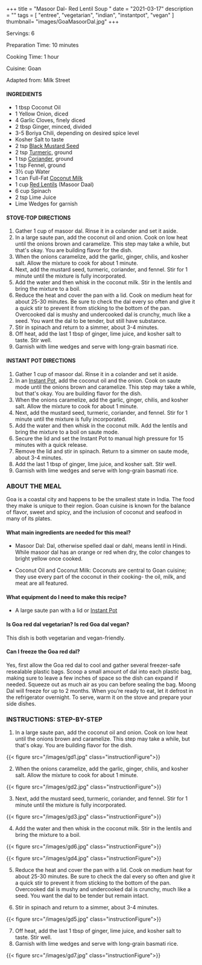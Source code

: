 +++
title = "Masoor Dal- Red Lentil Soup "
date = "2021-03-17"
description = ""
tags = [
    "entree",
    "vegetarian",
    "indian",
    "instantpot",
    "vegan"
]
thumbnail= "images/GoaMasoorDal.jpg"
+++

Servings: 6 <!--more-->

Preparation Time: 10 minutes 

Cooking Time: 1 hour 

Cuisine: Goan

Adapted from: Milk Street

#### INGREDIENTS 

* 1 tbsp Coconut Oil 
* 1 Yellow Onion, diced 
* 4 Garlic Cloves, finely diced  
* 2 tbsp Ginger, minced, divided
* 3-5 Boriya Chili, depending on desired spice level
* Kosher Salt to taste 
* 2 tsp [Black Mustard Seed](https://amzn.to/2Q4RC60)
* 2 tsp [Turmeric](https://amzn.to/3qQ6ZvL), ground  
* 1 tsp [Coriander](https://amzn.to/30WR1W5), ground
* 1 tsp Fennel, ground
* 3½ cup Water 
* 1 can Full-Fat [Coconut Milk](https://amzn.to/3cEP2vg) 
* 1 cup [Red Lentils](https://amzn.to/3qmuduc) (Masoor Daal) 
* 6 cup Spinach 
* 2 tsp Lime Juice 
* Lime Wedges for garnish

#### STOVE-TOP DIRECTIONS 

1. Gather 1 cup of masoor dal. Rinse it in a colander and set it aside. 
2. In a large saute pan, add the coconut oil and onion. Cook on low heat until the onions brown and caramelize. This step may take a while, but that's okay. You are building flavor for the dish. 
3. When the onions caramelize, add the garlic, ginger, chilis, and kosher salt. Allow the mixture to cook for about 1 minute. 
4. Next, add the mustard seed, turmeric, coriander, and fennel. Stir for 1 minute until the mixture is fully incorporated. 
5. Add the water and then whisk in the coconut milk. Stir in the lentils and bring the mixture to a boil. 
6. Reduce the heat and cover the pan with a lid. Cook on medium heat for about 25-30 minutes. Be sure to check the dal every so often and give it a quick stir to prevent it from sticking to the bottom of the pan. Overcooked dal is mushy and undercooked dal is crunchy, much like a seed. You want the dal to be tender, but still have substance.
7. Stir in spinach and return to a simmer, about 3-4 minutes. 
8. Off heat, add the last 1 tbsp of ginger, lime juice, and kosher salt to taste. Stir well. 
9. Garnish with lime wedges and serve with long-grain basmati rice.

#### INSTANT POT DIRECTIONS 

1. Gather 1 cup of masoor dal. Rinse it in a colander and set it aside. 
2. In an [Instant Pot](https://amzn.to/3qfNYCZ), add the coconut oil and the onion. Cook on saute mode until the onions brown and caramelize. This step may take a while, but that's okay. You are building flavor for the dish. 
3. When the onions caramelize, add the garlic, ginger, chilis, and kosher salt. Allow the mixture to cook for about 1 minute. 
4.  Next, add the mustard seed, turmeric, coriander, and fennel. Stir for 1 minute until the mixture is fully incorporated. 
5. Add the water and then whisk in the coconut milk. Add the lentils and bring the mixture to a boil on saute mode. 
6. Secure the lid and set the Instant Pot to manual high pressure for 15 minutes with a quick release. 
7. Remove the lid and stir in spinach. Return to a simmer on saute mode, about 3-4 minutes. 
8. Add the last 1 tbsp of ginger, lime juice, and kosher salt.  Stir well. 
9. Garnish with lime wedges and serve with long-grain basmati rice. 

### ABOUT THE MEAL 

Goa is a coastal city and happens to be the smallest state in India. The food they make is unique to their region. Goan cuisine is known for the balance of flavor, sweet and spicy, and the inclusion of coconut and seafood in many of its plates.  

#### What main ingredients are needed for this meal?

* Masoor Dal: Dal, otherwise spelled daal or dahl, means lentil in Hindi.  While masoor dal has an orange or red when dry, the color changes to bright yellow once cooked. 

* Coconut Oil and Coconut Milk: Coconuts are central to Goan cuisine; they use every part of the coconut in their cooking- the oil, milk, and meat are all featured.  

#### What equipment do I need to make this recipe?

* A large saute pan with a lid  or [Instant Pot](https://amzn.to/3qfNYCZ)

#### Is Goa red dal vegetarian? Is red Goa dal vegan? 

This dish is both vegetarian and vegan-friendly. 

#### Can I freeze the Goa red dal?
Yes, first allow the Goa red dal to cool and gather several freezer-safe resealable plastic bags. Scoop a small amount of dal into each plastic bag, making sure to leave a few inches of space so the dish can expand if needed. Squeeze out as much air as you can before sealing the bag. Moong Dal will freeze for up to 2 months. When you’re ready to eat, let it defrost in the refrigerator overnight. To serve, warm it on the stove and prepare your side dishes.


### INSTRUCTIONS: STEP-BY-STEP
1. In a large saute pan, add the coconut oil and onion. Cook on low heat until the onions brown and caramelize. This step may take a while, but that's okay. You are building flavor for the dish. 

{{< figure src="/images/gd1.jpg" class="instructionFigure">}}

2. When the onions caramelize, add the garlic, ginger, chilis, and kosher salt. Allow the mixture to cook for about 1 minute. 

{{< figure src="/images/gd2.jpg" class="instructionFigure">}}

3. Next, add the mustard seed, turmeric, coriander, and fennel. Stir for 1 minute until the mixture is fully incorporated. 

{{< figure src="/images/gd3.jpg" class="instructionFigure">}}

4. Add the water and then whisk in the coconut milk. Stir in the lentils and bring the mixture to a boil. 

{{< figure src="/images/gd6.jpg" class="instructionFigure">}}

{{< figure src="/images/gd4.jpg" class="instructionFigure">}}

5. Reduce the heat and cover the pan with a lid. Cook on medium heat for about 25-30 minutes. Be sure to check the dal every so often and give it a quick stir to prevent it from sticking to the bottom of the pan. Overcooked dal is mushy and undercooked dal is crunchy, much like a seed. You want the dal to be tender but remain intact.

6. Stir in spinach and return to a simmer, about 3-4 minutes. 

{{< figure src="/images/gd5.jpg" class="instructionFigure">}}

7. Off heat, add the last 1 tbsp of ginger, lime juice, and kosher salt to taste. Stir well. 
8. Garnish with lime wedges and serve with long-grain basmati rice.

{{< figure src="/images/gd7.jpg" class="instructionFigure">}}
